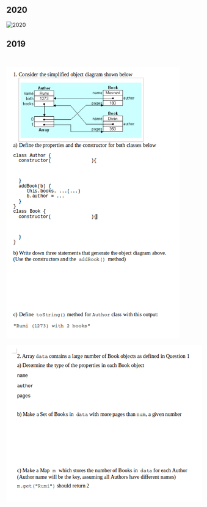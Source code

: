 ﻿
## 2020

![2020](/2021/exam/Quiz1_2020.jpg)

## 2019 
<br>

![Page 1](Quiz1.png)

![Page 2](Quiz2.png)

<script src="/2022/navbar.js"></script>
<style>
  body { 
    max-width: 600px; 
  }
  #navbar {
    margin-left: 0;
  }
</style>
